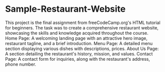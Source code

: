 # Sample-Restaurant-Website
This project is the final assignment from freeCodeCamp.org's HTML tutorial for beginners. The task was to create a comprehensive restaurant website, showcasing the skills and knowledge acquired throughout the course.
Home Page: A welcoming landing page with an attractive hero image, restaurant tagline, and a brief introduction.
Menu Page: A detailed menu section displaying various dishes with descriptions, prices.
About Us Page: A section detailing the restaurant's history, mission, and values.
Contact Page: A contact form for inquiries, along with the restaurant's address, phone number.

